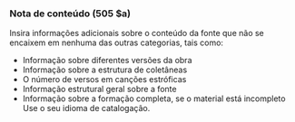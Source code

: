 ### Nota de conteúdo  (505 $a) 

Insira informações adicionais sobre o conteúdo da fonte que não se encaixem em nenhuma das outras categorias, tais como:

- Informação sobre diferentes versões da obra
- Informação sobre a estrutura de coletâneas
- O número de versos em canções estróficas
- Informação estrutural geral sobre a fonte
- Informação sobre a formação completa, se o material está incompleto  
Use o seu idioma de catalogação.